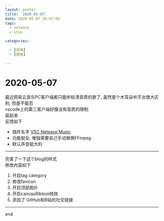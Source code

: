 ```yaml
---
layout: poster
title: '2020-05-07'
date: 2020-05-07 16:47:08
tags:
  - netease
  - stun

categories:

  - [前端]
  - [摸鱼]

---
```


2020-05-07  
=== 

最近网易云音乐PC客户端都只能听标清音质的歌了, 虽然是个木耳朵听不出很大区别, 但是不能忍  
vscode上的第三客户端好像没有音质的限制  
装起来  
反馈如下  

* 插件名字 [VSC Netease Music](https://marketplace.visualstudio.com/items?itemName=nondanee.vsc-netease-music)
* 功能挺全, 唯独需要自己手动替换FFmpeg
* 默认声音挺大的  

---

完善了一下这个blog的样式  
修改内容如下  

1. 开启tag category
2. 修改favicon
3. 开启顶部图片
4. 开启canvasRibbon特效
5. 添加了 GitHub和B站的社交链接  

--- 
end
